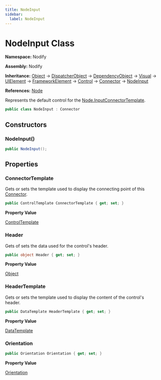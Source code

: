 ```yaml
---
title: NodeInput
sidebar:
  label: NodeInput
---
```


# NodeInput Class  
  
**Namespace:** Nodify  
  
**Assembly:** Nodify  
  
**Inheritance:** [Object](https://docs.microsoft.com/en-us/dotnet/api/System.Object) → [DispatcherObject](https://docs.microsoft.com/en-us/dotnet/api/System.Windows.Threading.DispatcherObject) → [DependencyObject](https://docs.microsoft.com/en-us/dotnet/api/System.Windows.DependencyObject) → [Visual](https://docs.microsoft.com/en-us/dotnet/api/System.Windows.Media.Visual) → [UIElement](https://docs.microsoft.com/en-us/dotnet/api/System.Windows.UIElement) → [FrameworkElement](https://docs.microsoft.com/en-us/dotnet/api/System.Windows.FrameworkElement) → [Control](https://docs.microsoft.com/en-us/dotnet/api/System.Windows.Controls.Control) → [Connector](Nodify_Connector) → [NodeInput](Nodify_NodeInput)  
  
**References:** [Node](Nodify_Node)  
  
Represents the default control for the [Node.InputConnectorTemplate](Nodify_Node#inputconnectortemplate).  
  
```csharp  
public class NodeInput : Connector  
```  
  
## Constructors  
  
### NodeInput()  
  
```csharp  
public NodeInput();  
```  
  
## Properties  
  
### ConnectorTemplate  
  
Gets or sets the template used to display the connecting point of this [Connector](Nodify_Connector).  
  
```csharp  
public ControlTemplate ConnectorTemplate { get; set; }  
```  
  
**Property Value**  
  
[ControlTemplate](https://docs.microsoft.com/en-us/dotnet/api/System.Windows.Controls.ControlTemplate)  
  
### Header  
  
Gets of sets the data used for the control's header.  
  
```csharp  
public object Header { get; set; }  
```  
  
**Property Value**  
  
[Object](https://docs.microsoft.com/en-us/dotnet/api/System.Object)  
  
### HeaderTemplate  
  
Gets or sets the template used to display the content of the control's header.  
  
```csharp  
public DataTemplate HeaderTemplate { get; set; }  
```  
  
**Property Value**  
  
[DataTemplate](https://docs.microsoft.com/en-us/dotnet/api/System.Windows.DataTemplate)  
  
### Orientation  
  
```csharp  
public Orientation Orientation { get; set; }  
```  
  
**Property Value**  
  
[Orientation](https://docs.microsoft.com/en-us/dotnet/api/System.Windows.Controls.Orientation)  
  

